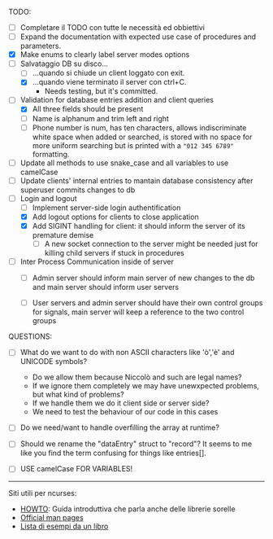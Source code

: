 TODO:
- [ ] Completare il TODO con tutte le necessità ed obbiettivi
- [ ] Expand the documentation with expected use case of procedures and parameters.
- [X] Make enums to clearly label server modes options
- [ ] Salvataggio DB su disco...
    - [ ] ...quando si chiude un client loggato con exit.
    - [x] ...quando viene terminato il server con ctrl+C.
        - Needs testing, but it's committed.
- [ ] Validation for database entries addition and client queries
    - [x] All three fields should be present
    - [ ] Name is alphanum and trim left and right
    - [ ] Phone number is num, has ten characters, allows indiscriminate white space when added or searched, is stored with no space for more uniform searching but is printed with a `"012 345 6789"` formatting. 
- [ ] Update all methods to use snake_case and all variables to use camelCase
- [ ] Update clients' internal entries to mantain database consistency after superuser commits changes to db
- [ ] Login and logout
    - [ ] Implement server-side login authentification 
    - [X] Add logout options for clients to close application
    - [X] Add SIGINT handling for client: it should inform the server of its premature demise
        - [ ] A new socket connection to the server might be needed just for killing child servers if stuck in procedures
- [ ] Inter Process Communication inside of server
    - [ ] Admin server should inform main server of new changes to the db and main server should inform user servers
    - [ ] User servers and admin server should have their own control groups for signals, main server will keep a reference to the two control groups


QUESTIONS:
- [ ] What do we want to do with non ASCII characters like 'ò','è' and UNICODE symbols?
    - Do we allow them because Niccolò and such are legal names?
    - If we ignore them completely we may have unewxpected problems, but what kind of problems?
    - If we handle them we do it client side or server side?
    - We need to test the behaviour of our code in this cases 
- [ ] Do we need/want to handle overfilling the array at runtime?
- [ ] Should we rename the "dataEntry" struct to "record"? It seems to me like you find the term confusing for things like entries[].
- [ ] USE camelCase FOR VARIABLES!


---
Siti utili per ncurses:
- [HOWTO](https://tldp.org/HOWTO/NCURSES-Programming-HOWTO/index.html): Guida introduttiva che parla anche delle librerie sorelle
- [Official man pages](https://invisible-island.net/ncurses/man/)
- [Lista di esempi da un libro](https://github.com/wkoszek/ncurses_guide/tree/master/book)
